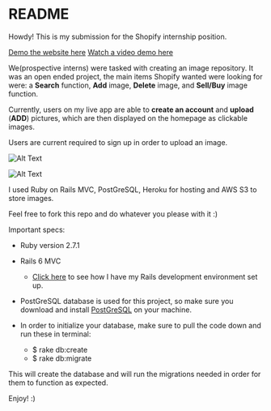 
# README

Howdy! This is my submission for the Shopify internship position. 

[Demo the website here](https://pixter-by-kibi.herokuapp.com/)
[Watch a video demo here](https://youtu.be/A_yw87hhKVI)


We(prospective interns) were tasked with creating an image repository. It was an open ended project, the main items Shopify wanted were looking for were: a **Search** function, **Add** image, **Delete** image, and **Sell/Buy** image function. 

Currently, users on my live app are able to **create an account** and **upload** (**ADD**) pictures, which are then displayed on the homepage as clickable images. 

Users are current required to sign up in order to upload an image. 

![Alt Text](https://media0.giphy.com/media/j6waPdTZBTfNR19TVJ/giphy.gif)

![Alt Text](https://media3.giphy.com/media/jTYHypwe9alUHSJDDI/giphy.gif)


I used Ruby on Rails MVC, PostGreSQL, Heroku for hosting and AWS S3 to store images. 

Feel free to fork this repo and do whatever you please with it :) 

Important specs:

* Ruby version 2.7.1
* Rails 6 MVC 
	* [Click here](https://gorails.com/setup/windows/10#linux-subsystem) to see how I have my Rails development environment set up. 
* PostGreSQL database is used for this project, so make sure you download and install [PostGreSQL](https://www.postgresql.org/download/windows/) on your machine. 

* In order to initialize your database, make sure to pull the code down and run these in terminal:
	* $ rake db:create 
	* $ rake db:migrate

This will create the database and will run the migrations needed in order for them to function as expected. 

Enjoy! :)

